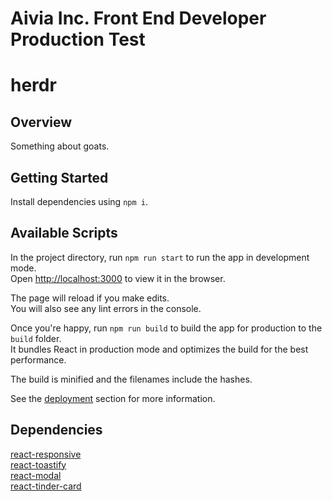 # Aivia Inc. Front End Developer Production Test

# herdr

## Overview
Something about goats.

## Getting Started
Install dependencies using `npm i`.
 
## Available Scripts

In the project directory, run `npm run start` to run the app in development mode.\
Open [http://localhost:3000](http://localhost:3000) to view it in the browser.

The page will reload if you make edits.\
You will also see any lint errors in the console.

Once you're happy, run `npm run build` to build the app for production to the `build` folder.\
It bundles React in production mode and optimizes the build for the best performance.

The build is minified and the filenames include the hashes.

See the [deployment](https://facebook.github.io/create-react-app/docs/deployment) section for more information.

## Dependencies

[react-responsive](https://www.npmjs.com/package/react-responsive) \
[react-toastify](https://www.npmjs.com/package/react-toastify) \
[react-modal](https://www.npmjs.com/package/react-modal) \
[react-tinder-card](https://www.npmjs.com/package/react-modal) 

